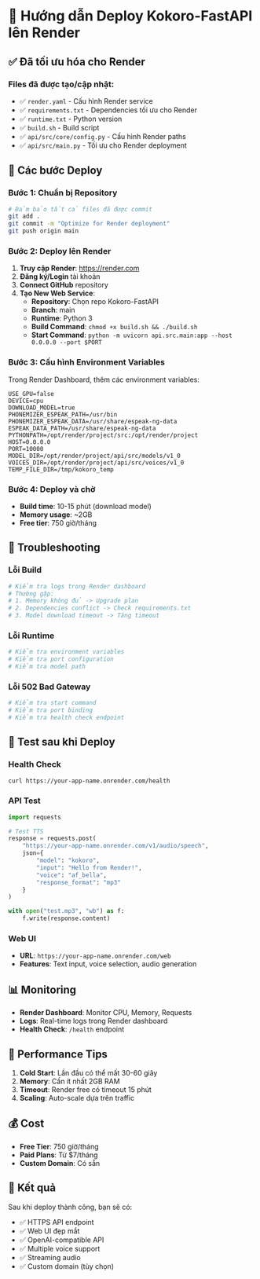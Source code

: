 # 🚀 Hướng dẫn Deploy Kokoro-FastAPI lên Render

## ✅ Đã tối ưu hóa cho Render

### Files đã được tạo/cập nhật:
- ✅ `render.yaml` - Cấu hình Render service
- ✅ `requirements.txt` - Dependencies tối ưu cho Render
- ✅ `runtime.txt` - Python version
- ✅ `build.sh` - Build script
- ✅ `api/src/core/config.py` - Cấu hình Render paths
- ✅ `api/src/main.py` - Tối ưu cho Render deployment

## 🎯 Các bước Deploy

### Bước 1: Chuẩn bị Repository
```bash
# Đảm bảo tất cả files đã được commit
git add .
git commit -m "Optimize for Render deployment"
git push origin main
```

### Bước 2: Deploy lên Render

1. **Truy cập Render**: https://render.com
2. **Đăng ký/Login** tài khoản
3. **Connect GitHub** repository
4. **Tạo New Web Service**:
   - **Repository**: Chọn repo Kokoro-FastAPI
   - **Branch**: main
   - **Runtime**: Python 3
   - **Build Command**: `chmod +x build.sh && ./build.sh`
   - **Start Command**: `python -m uvicorn api.src.main:app --host 0.0.0.0 --port $PORT`

### Bước 3: Cấu hình Environment Variables

Trong Render Dashboard, thêm các environment variables:

```
USE_GPU=false
DEVICE=cpu
DOWNLOAD_MODEL=true
PHONEMIZER_ESPEAK_PATH=/usr/bin
PHONEMIZER_ESPEAK_DATA=/usr/share/espeak-ng-data
ESPEAK_DATA_PATH=/usr/share/espeak-ng-data
PYTHONPATH=/opt/render/project/src:/opt/render/project
HOST=0.0.0.0
PORT=10000
MODEL_DIR=/opt/render/project/api/src/models/v1_0
VOICES_DIR=/opt/render/project/api/src/voices/v1_0
TEMP_FILE_DIR=/tmp/kokoro_temp
```

### Bước 4: Deploy và chờ

- **Build time**: 10-15 phút (download model)
- **Memory usage**: ~2GB
- **Free tier**: 750 giờ/tháng

## 🔧 Troubleshooting

### Lỗi Build
```bash
# Kiểm tra logs trong Render dashboard
# Thường gặp:
# 1. Memory không đủ -> Upgrade plan
# 2. Dependencies conflict -> Check requirements.txt
# 3. Model download timeout -> Tăng timeout
```

### Lỗi Runtime
```bash
# Kiểm tra environment variables
# Kiểm tra port configuration
# Kiểm tra model path
```

### Lỗi 502 Bad Gateway
```bash
# Kiểm tra start command
# Kiểm tra port binding
# Kiểm tra health check endpoint
```

## 🎯 Test sau khi Deploy

### Health Check
```bash
curl https://your-app-name.onrender.com/health
```

### API Test
```python
import requests

# Test TTS
response = requests.post(
    "https://your-app-name.onrender.com/v1/audio/speech",
    json={
        "model": "kokoro",
        "input": "Hello from Render!",
        "voice": "af_bella",
        "response_format": "mp3"
    }
)

with open("test.mp3", "wb") as f:
    f.write(response.content)
```

### Web UI
- **URL**: `https://your-app-name.onrender.com/web`
- **Features**: Text input, voice selection, audio generation

## 📊 Monitoring

- **Render Dashboard**: Monitor CPU, Memory, Requests
- **Logs**: Real-time logs trong Render dashboard
- **Health Check**: `/health` endpoint

## 🚀 Performance Tips

1. **Cold Start**: Lần đầu có thể mất 30-60 giây
2. **Memory**: Cần ít nhất 2GB RAM
3. **Timeout**: Render free có timeout 15 phút
4. **Scaling**: Auto-scale dựa trên traffic

## 💰 Cost

- **Free Tier**: 750 giờ/tháng
- **Paid Plans**: Từ $7/tháng
- **Custom Domain**: Có sẵn

## 🎉 Kết quả

Sau khi deploy thành công, bạn sẽ có:
- ✅ HTTPS API endpoint
- ✅ Web UI đẹp mắt
- ✅ OpenAI-compatible API
- ✅ Multiple voice support
- ✅ Streaming audio
- ✅ Custom domain (tùy chọn)
